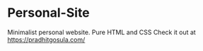 # Personal-Site
Minimalist personal website. Pure HTML and CSS
Check it out at https://pradhitgosula.com/
